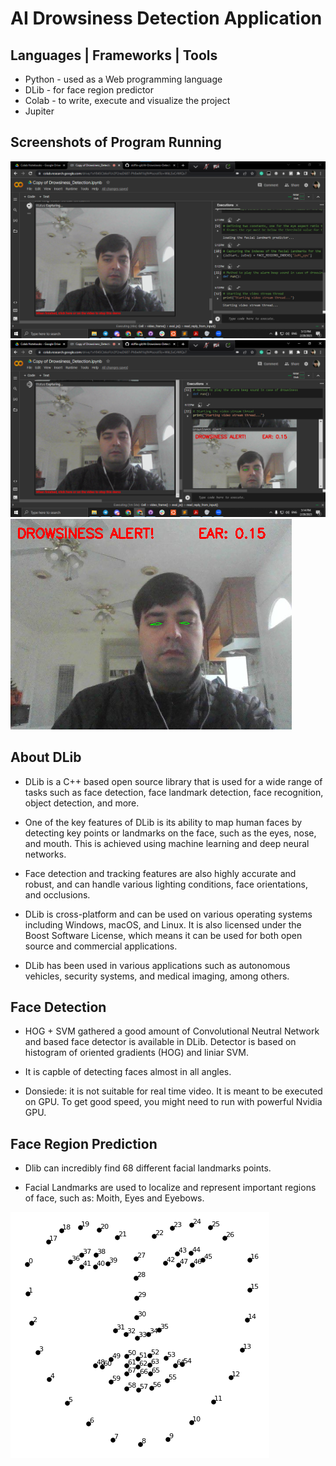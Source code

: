 # AI Drowsiness Detection Application

## Languages | Frameworks | Tools

* Python - used as a Web programming language
* DLib - for face region predictor
* Colab - to write, execute and visualize the project
* Jupiter

## Screenshots of Program Running

![1](images/screenshot-1.png)
![2](images/screenshot-2.png)
![3](images/screenshot-3.png)

## About DLib

* DLib is a C++ based open source library that is used for a wide range of tasks such as face detection, face landmark detection, face recognition, object detection, and more.

* One of the key features of DLib is its ability to map human faces by detecting key points or landmarks on the face, such as the eyes, nose, and mouth. This is achieved using machine learning and deep neural networks.

* Face detection and tracking features are also highly accurate and robust, and can handle various lighting conditions, face orientations, and occlusions.

* DLib is cross-platform and can be used on various operating systems including Windows, macOS, and Linux. It is also licensed under the Boost Software License, which means it can be used for both open source and commercial applications. 

* DLib has been used in various applications such as autonomous vehicles, security systems, and medical imaging, among others.

## Face Detection

* HOG + SVM gathered a good amount of Convolutional Neutral Network and based face detector is available in DLib. Detector is based on histogram of oriented gradients (HOG) and liniar SVM.

* It is capble of detecting faces almost in all angles.

* Donsiede: it is not suitable for real time video. It is meant to be executed on GPU. To get good speed, you might need to run with powerful Nvidia GPU.

## Face Region Prediction

* Dlib can incredibly find 68 different facial landmarks points.

* Facial Landmarks are used to localize and represent important regions of face, such as: Moith, Eyes and Eyebows.

![marks](images/landmarks.png)




